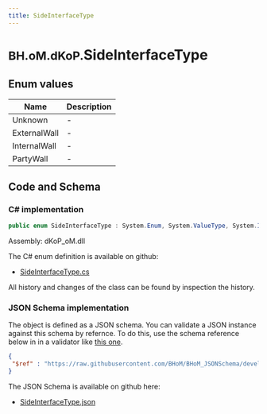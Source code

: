 ```yaml
---
title: SideInterfaceType
---
```


# <small>BH.oM.dKoP.</small>**SideInterfaceType**



## Enum values

| Name            | Description                                                    |
|-----------------|----------------------------------------------------------------|
| Unknown |  -  |
| ExternalWall |  -  |
| InternalWall |  -  |
| PartyWall |  -  |


## Code and Schema

### C# implementation

``` C# title="C#"
public enum SideInterfaceType : System.Enum, System.ValueType, System.IComparable, System.ISpanFormattable, System.IFormattable, System.IConvertible
```

Assembly: dKoP_oM.dll

The C# enum definition is available on github:

- [SideInterfaceType.cs](https://github.com/BHoM/dKoP_Toolkit/blob/develop/dKoP_oM/Interfaces\Enums\SideInterfaceType.cs)

All history and changes of the class can be found by inspection the history.
### JSON Schema implementation

The object is defined as a JSON schema. You can validate a JSON instance against this schema by refernce. To do this, use the schema reference below in in a validator like [this one](https://www.jsonschemavalidator.net/).

``` json title="JSON Schema"
{
 "$ref" : "https://raw.githubusercontent.com/BHoM/BHoM_JSONSchema/develop/dKoP_oM/SideInterfaceType.json"
}
```

The JSON Schema is available on github here:

- [SideInterfaceType.json](https://github.com/BHoM/BHoM_JSONSchema/blob/develop/dKoP_oM/SideInterfaceType.json)

